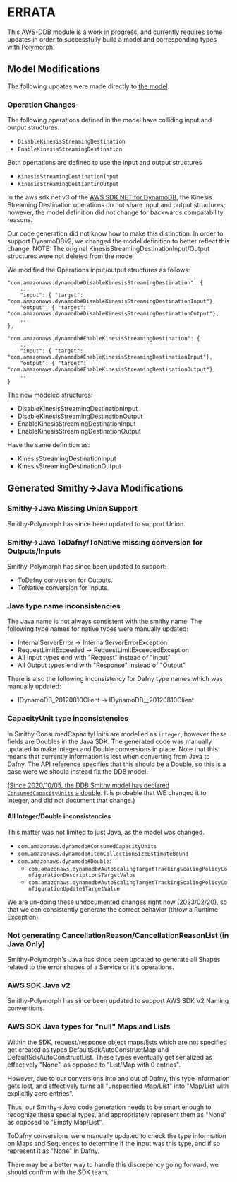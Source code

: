 # ERRATA

This AWS-DDB module is a work in progress, and currently requires some updates in order to successfully build a model and corresponding types with Polymorph.

## Model Modifications

The following updates were made directly to [the model](./Model/dynamodb/model.json).

### Operation Changes

The following operations defined in the model have colliding input and 
output structures.
- `DisableKinesisStreamingDestination`
- `EnableKinesisStreamingDestination`

Both opertations are defined to use the input and output structures
- `KinesisStreamingDestinationInput`
- `KinesisStreamingDestiantinOutput`

In the aws sdk net v3 of the [AWS SDK NET for DynamoDB](https://docs.aws.amazon.com/sdkfornet/v3/apidocs/items/DynamoDBv2/NDynamoDBv2Model.html), 
the Kinesis Streaming Destination operations do not share input and output structures;
however, the model definition did not change for backwards compatability reasons. 

Our code generation did not know how to make this distinction. 
In order to support DynamoDBv2, we changed the model definition to better reflect this change. 
NOTE: The original KinesisStreamingDestinationInput/Output structures were not deleted from 
the model

We modified the Operations input/output structures as follows:
```
"com.amazonaws.dynamodb#DisableKinesisStreamingDestination": {
    ...
    "input": { "target": "com.amazonaws.dynamodb#DisableKinesisStreamingDestinationInput"}, 
    "output": { "target": "com.amazonaws.dynamodb#DisableKinesisStreamingDestinationOutput"},
    ...
},

"com.amazonaws.dynamodb#EnableKinesisStreamingDestination": {
    ...
    "input": { "target": "com.amazonaws.dynamodb#EnableKinesisStreamingDestinationInput"}, 
    "output": { "target": "com.amazonaws.dynamodb#EnableKinesisStreamingDestinationOutput"},
    ... 
}
```

The new modeled structures:
- DisableKinesisStreamingDestinationInput
- DisableKinesisStreamingDestinationOutput
- EnableKinesisStreamingDestinationInput
- EnableKinesisStreamingDestinationOutput

Have the same definition as:
- KinesisStreamingDestinationInput
- KinesisStreamingDestinationOutput

## Generated Smithy->Java Modifications

### Smithy->Java Missing Union Support

Smithy-Polymorph has since been updated to support Union.

### Smithy->Java ToDafny/ToNative missing conversion for Outputs/Inputs

Smithy-Polymorph has since been updated to support:
- ToDafny conversion for Outputs.
- ToNative conversion for Inputs.

### Java type name inconsistencies

The Java name is not always consistent with the smithy name.
The following type names for native types were manually updated:
- InternalServerError -> InternalServerErrorException
- RequestLimitExceeded -> RequestLimitExceededException
- All Input types end with "Request" instead of "Input"
- All Output types end with "Response" instead of "Output"

There is also the following inconsistency for Dafny type names which was manually updated:
- IDynamoDB_20120810Client -> IDynamoDB__20120810Client

### CapacityUnit type inconsistencies

In Smithy ConsumedCapacityUnits are modelled as `integer`, however these fields are Doubles in the Java SDK.
The generated code was manually updated to make Integer and Double conversions in place.
Note that this means that currently information is lost when converting from Java to Dafny.
The API reference specifies that this should be a Double, so this is a case were we should
instead fix the DDB model.

([Since 2020/10/05, the DDB Smithy model has declared `ConsumedCapacityUnits` a double](
https://github.com/aws/aws-models/blame/bf750f19766048467c676f6841053f9da6c87bf3/dynamodb/smithy/model.json#L1491).
It is probable that WE changed it to integer, and did not document that change.)

#### All Integer/Double inconsistencies
This matter was not limited to just Java, 
as the model was changed. 
- `com.amazonaws.dynamodb#ConsumedCapacityUnits`
- `com.amazonaws.dynamodb#ItemCollectionSizeEstimateBound`
- `com.amazonaws.dynamodb#Double`:
  - `com.amazonaws.dynamodb#AutoScalingTargetTrackingScalingPolicyConfigurationDescription$TargetValue`
  - `com.amazonaws.dynamodb#AutoScalingTargetTrackingScalingPolicyConfigurationUpdate$TargetValue`

We are un-doing these undocumented changes right now (2023/02/20),
so that we can consistently generate the correct behavior
(throw a Runtime Exception).

### Not generating CancellationReason/CancellationReasonList (in Java Only)

Smithy-Polymorph's Java has since been updated to generate all Shapes related to
the error shapes of a Service or it's operations.

### AWS SDK Java v2

Smithy-Polymorph has since been updated to support AWS SDK V2 Naming conventions.

### AWS SDK Java types for "null" Maps and Lists

Within the SDK, request/response object maps/lists which are not specified get created as types
DefaultSdkAutoConstructMap and DefaultSdkAutoConstructList.
These types eventually get serialized as effectively "None", as opposed to "List/Map with 0 entries".

However, due to our conversions into and out of Dafny, this type information gets lost,
and effectively turns all "unspecified Map/List" into "Map/List with explicitly zero entries".

Thus, our Smithy->Java code generation needs to be smart enough to recognize these special types,
and appropriately represent them as "None" as opposed to "Empty Map/List".

ToDafny conversions were manually updated to check the type information on Maps and Sequences to determine
if the input was this type, and if so represent it as "None" in Dafny.

There may be a better way to handle this discrepency going forward, we should confirm with the SDK team.
